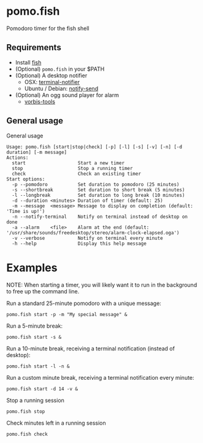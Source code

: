 # pomo.fish
Pomodoro timer for the fish shell

## Requirements

* Install [fish](https://fishshell.com/)
* (Optional) `pomo.fish` in your $PATH
* (Optional) A desktop notifier
  - OSX: [terminal-notifier](https://formulae.brew.sh/formula/terminal-notifier)
  - Ubuntu / Debian: [notify-send](https://launchpad.net/ubuntu/+source/libnotify)
* (Optional) An ogg sound player for alarm
  - [vorbis-tools](https://packages.debian.org/sid/sound/vorbis-tools)

## General usage

General usage
```fish
Usage: pomo.fish [start|stop|check] [-p] [-l] [-s] [-v] [-n] [-d duration] [-m message]
Actions:
  start                   Start a new timer
  stop                    Stop a running timer
  check                   Check an existing timer
Start options:
  -p --pomodoro           Set duration to pomodoro (25 minutes)
  -s --shortbreak         Set duration to short break (5 minutes)
  -l --longbreak          Set duration to long break (10 minutes)
  -d --duration <minutes> Duration of timer (default: 25)
  -m --message  <message> Message to display on completion (default: 'Time is up!')
  -n --notify-terminal    Notify on terminal instead of desktop on done
  -a --alarm    <file>    Alarm at the end (default: '/usr/share/sounds/freedesktop/stereo/alarm-clock-elapsed.oga')
  -v --verbose            Notify on terminal every minute
  -h --help               Display this help message
```

# Examples

NOTE: When starting a timer, you will likely want it to run in the background
to free up the command line.

Run a standard 25-minute pomodoro with a unique message:
```fish
pomo.fish start -p -m "My special message" &
```

Run a 5-minute break:
```fish
pomo.fish start -s &
```

Run a 10-minute break, receiving a terminal notification (instead of desktop):
```fish
pomo.fish start -l -n &
```

Run a custom minute break, receiving a terminal notification every minute:
```fish
pomo.fish start -d 14 -v &
```

Stop a running session
```fish
pomo.fish stop
```

Check minutes left in a running session
```fish
pomo.fish check
```
